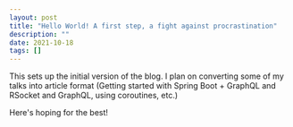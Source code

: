 ```yaml
---
layout: post
title: "Hello World! A first step, a fight against procrastination"
description: ""
date: 2021-10-18
tags: []
---
```

This sets up the initial version of the blog. I plan on converting some of my talks into article format (Getting started with Spring Boot + GraphQL and RSocket and GraphQL, using coroutines, etc.)

Here's hoping for the best!
